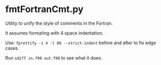 # fmtFortranCmt.py

Utility to unify the style of comments in the Fortran.

It assumes formating with 4 space indentation.

Use: `fprettify -i 4 -l 80 --strict-indent` before and after to fix edge cases.

Run `sdiff in.f90 out.f90` to see what it does.
